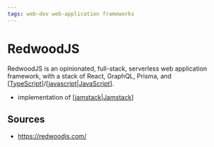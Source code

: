```yaml
---
tags: web-dev web-application frameworks
---
```


# RedwoodJS

RedwoodJS is an opinionated, full-stack, serverless web application framework, with a stack of React, GraphQL, Prisma, and [[TypeScript]]/[[javascript|JavaScript]].

- implementation of [[jamstack|Jamstack]]

## Sources

- <https://redwoodjs.com/>

[//begin]: # "Autogenerated link references for markdown compatibility"
[TypeScript]: typescript "TypeScript"
[javascript|JavaScript]: javascript "JavaScript"
[jamstack|Jamstack]: jamstack "Jamstack"
[//end]: # "Autogenerated link references"
